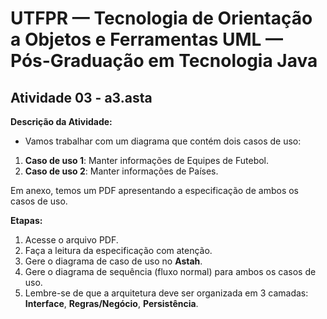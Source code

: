 # UTFPR — Tecnologia de Orientação a Objetos e Ferramentas UML — Pós-Graduação em Tecnologia Java

## Atividade 03 - a3.asta

**Descrição da Atividade:**
- Vamos trabalhar com um diagrama que contém dois casos de uso:

1. **Caso de uso 1**: Manter informações de Equipes de Futebol.
2. **Caso de uso 2**: Manter informações de Países.

Em anexo, temos um PDF apresentando a especificação de ambos os casos de uso.

**Etapas:**
1. Acesse o arquivo PDF.
2. Faça a leitura da especificação com atenção.
3. Gere o diagrama de caso de uso no **Astah**.
4. Gere o diagrama de sequência (fluxo normal) para ambos os casos de uso.
5. Lembre-se de que a arquitetura deve ser organizada em 3 camadas: **Interface**, **Regras/Negócio**, **Persistência**.
